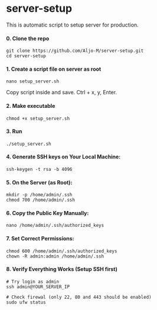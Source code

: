 # server-setup

This is automatic script to setup server for production. 


#### 0. Clone the repo
```
git clone https://github.com/Aljo-M/server-setup.git
cd server-setup
```
#### 1. Create a script file on server as root
```
nano setup_server.sh
```
Copy script inside and save. Ctrl + x, y, Enter.
#### 2. Make executable
```
chmod +x setup_server.sh
```
#### 3. Run
```
./setup_server.sh
```
#### 4. Generate SSH keys on Your Local Machine:
```
ssh-keygen -t rsa -b 4096
```
#### 5. On the Server (as Root):
```
mkdir -p /home/admin/.ssh
chmod 700 /home/admin/.ssh
```
#### 6. Copy the Public Key Manually:
```
nano /home/admin/.ssh/authorized_keys
```
#### 7. Set Correct Permissions:
```
chmod 600 /home/admin/.ssh/authorized_keys
chown -R admin:admin /home/admin/.ssh
```
#### 8. Verify Everything Works (Setup SSH first)
```
# Try login as admin
ssh admin@YOUR_SERVER_IP

# Check firewal (only 22, 80 and 443 should be enabled)
sudo ufw status
```
